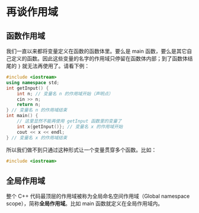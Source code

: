 # 再谈作用域

## 函数作用域

我们一直以来都将变量定义在函数的函数体里。要么是 main 函数，要么是其它自己定义的函数。因此这些变量的名字的作用域只停留在函数体内部；到了函数体结尾的 `}` 就无法再使用了。请看下例：
```cpp
#include <iostream>
using namespace std;
int getInput() {
    int n; // 变量名 n 的作用域开始（声明点）
    cin >> n;
    return n;
} // 变量名 n 的作用域结束
int main() {
    // 这里显然不能再使用 getInput 函数里的变量了
    int x{getInput()}; // 变量名 x 的作用域开始
    cout << x << endl;
} // 变量名 x 的作用域结束
```

所以我们做不到只通过这种形式让一个变量贯穿多个函数。比如：
```cpp
#include <iostream>
```

## 全局作用域

整个 C++ 代码最顶层的作用域被称为全局命名空间作用域（Global namespace scope），简称**全局作用域**。比如 main 函数就定义在全局作用域内。
